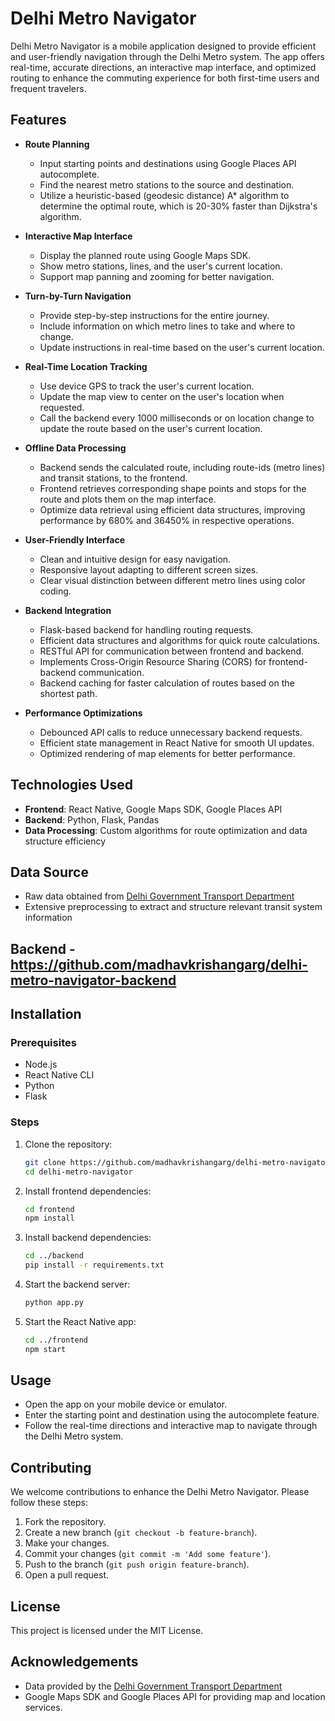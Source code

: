 # Delhi Metro Navigator

Delhi Metro Navigator is a mobile application designed to provide efficient and user-friendly navigation through the Delhi Metro system. The app offers real-time, accurate directions, an interactive map interface, and optimized routing to enhance the commuting experience for both first-time users and frequent travelers.

## Features

- **Route Planning**
  - Input starting points and destinations using Google Places API autocomplete.
  - Find the nearest metro stations to the source and destination.
  - Utilize a heuristic-based (geodesic distance) A* algorithm to determine the optimal route, which is 20-30% faster than Dijkstra's algorithm.

- **Interactive Map Interface**
  - Display the planned route using Google Maps SDK.
  - Show metro stations, lines, and the user's current location.
  - Support map panning and zooming for better navigation.

- **Turn-by-Turn Navigation**
  - Provide step-by-step instructions for the entire journey.
  - Include information on which metro lines to take and where to change.
  - Update instructions in real-time based on the user's current location.

- **Real-Time Location Tracking**
  - Use device GPS to track the user's current location.
  - Update the map view to center on the user's location when requested.
  - Call the backend every 1000 milliseconds or on location change to update the route based on the user's current location.

- **Offline Data Processing**
  - Backend sends the calculated route, including route-ids (metro lines) and transit stations, to the frontend.
  - Frontend retrieves corresponding shape points and stops for the route and plots them on the map interface.
  - Optimize data retrieval using efficient data structures, improving performance by 680% and 36450% in respective operations.

- **User-Friendly Interface**
  - Clean and intuitive design for easy navigation.
  - Responsive layout adapting to different screen sizes.
  - Clear visual distinction between different metro lines using color coding.

- **Backend Integration**
  - Flask-based backend for handling routing requests.
  - Efficient data structures and algorithms for quick route calculations.
  - RESTful API for communication between frontend and backend.
  - Implements Cross-Origin Resource Sharing (CORS) for frontend-backend communication.
  - Backend caching for faster calculation of routes based on the shortest path.

- **Performance Optimizations**
  - Debounced API calls to reduce unnecessary backend requests.
  - Efficient state management in React Native for smooth UI updates.
  - Optimized rendering of map elements for better performance.

## Technologies Used

- **Frontend**: React Native, Google Maps SDK, Google Places API
- **Backend**: Python, Flask, Pandas
- **Data Processing**: Custom algorithms for route optimization and data structure efficiency

## Data Source

- Raw data obtained from [Delhi Government Transport Department](https://otd.delhi.gov.in/)
- Extensive preprocessing to extract and structure relevant transit system information

## Backend - https://github.com/madhavkrishangarg/delhi-metro-navigator-backend

## Installation

### Prerequisites

- Node.js
- React Native CLI
- Python
- Flask

### Steps

1. Clone the repository:
   ```sh
   git clone https://github.com/madhavkrishangarg/delhi-metro-navigator.git
   cd delhi-metro-navigator
   ```

2. Install frontend dependencies:
   ```sh
   cd frontend
   npm install
   ```

3. Install backend dependencies:
   ```sh
   cd ../backend
   pip install -r requirements.txt
   ```

4. Start the backend server:
   ```sh
   python app.py
   ```

5. Start the React Native app:
   ```sh
   cd ../frontend
   npm start
   ```

## Usage

- Open the app on your mobile device or emulator.
- Enter the starting point and destination using the autocomplete feature.
- Follow the real-time directions and interactive map to navigate through the Delhi Metro system.

## Contributing

We welcome contributions to enhance the Delhi Metro Navigator. Please follow these steps:

1. Fork the repository.
2. Create a new branch (`git checkout -b feature-branch`).
3. Make your changes.
4. Commit your changes (`git commit -m 'Add some feature'`).
5. Push to the branch (`git push origin feature-branch`).
6. Open a pull request.

## License

This project is licensed under the MIT License.

## Acknowledgements

- Data provided by the [Delhi Government Transport Department](https://otd.delhi.gov.in/)
- Google Maps SDK and Google Places API for providing map and location services.
